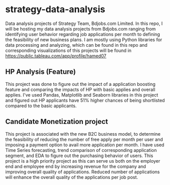 # strategy-data-analysis
Data analysis projects of Strategy Team, Bdjobs.com Limited. In this repo, I will be hosting my data analysis projects from Bdjobs.com ranging from identifying user behavior regarding job applications per month to defining the feasibility of new business plans. I am mostly using Python libraries for data processing and analyzing, which can be found in this repo and corresponding visualizations of this projects will be found in https://public.tableau.com/app/profile/hamed07

## HP Analysis (Feature)
This project was done to figure out the impact of a application boosting feature and comparing the impacts of HP with basic applies and overall applies. I've used Pandas, Matplotlib and Seaborn libraries in this project and figured out HP applicants have 51% higher chances of being shortlisted compared to the basic applicants.

## Candidate Monetization project
This project is associated with the new B2C business model, to determine the feasibility of reducing the number of free apply per month per user and imposing a payment option to avail more application per month. I have used Time Series forecasting, trend comparison of corresponding application segment, and EDA to figure out the purchasing behavior of users. This project is a high priority project as this can serve us both on the employer end and employee end by increasing revenue for the company and improving overall quality of applications. Reduced number of applications will enhance the overall quality of the applications per job post. 
